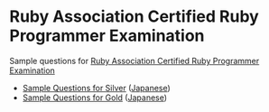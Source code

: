 # Ruby Association Certified Ruby Programmer Examination

Sample questions for [Ruby Association Certified Ruby Programmer Examination](https://www.ruby.or.jp/en/certification/examination/)

* [Sample Questions for Silver](silver.md) ([Japanese](silver_ja.md))
* [Sample Questions for Gold](gold.md) ([Japanese](gold_ja.md))
